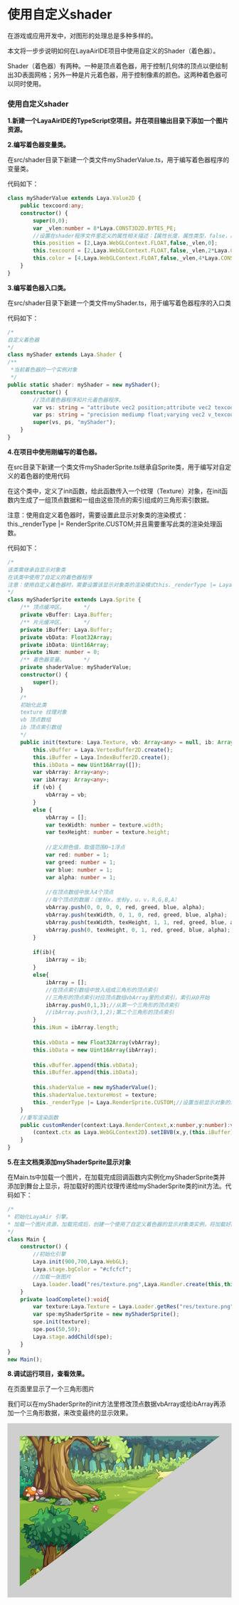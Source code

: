# 使用自定义shader

在游戏或应用开发中，对图形的处理总是多种多样的。

本文将一步步说明如何在LayaAirIDE项目中使用自定义的Shader（着色器）。

Shader（着色器）有两种。一种是顶点着色器，用于控制几何体的顶点以便绘制出3D表面网格；另外一种是片元着色器，用于控制像素的颜色。这两种着色器可以同时使用。

### 使用自定义shader

**1.新建一个LayaAirIDE的TypeScript空项目。并在项目输出目录下添加一个图片资源。**

**2.编写着色器变量类。**

在src/shader目录下新建一个类文件myShaderValue.ts，用于编写着色器程序的变量类。

代码如下：

```typescript
class myShaderValue extends Laya.Value2D {
    public texcoord:any;
    constructor() {
        super(0,0);
        var _vlen:number = 8*Laya.CONST3D2D.BYTES_PE;
        //设置在shader程序文件里定义的属性相关描述：【属性长度，属性类型，false，属性起始位置索引*CONST3D2D.BYTES_PE】
        this.position = [2,Laya.WebGLContext.FLOAT,false,_vlen,0];
        this.texcoord = [2,Laya.WebGLContext.FLOAT,false,_vlen,2*Laya.CONST3D2D.BYTES_PE];
        this.color = [4,Laya.WebGLContext.FLOAT,false,_vlen,4*Laya.CONST3D2D.BYTES_PE];
    }
}
```

**3.编写着色器入口类。**

在src/shader目录下新建一个类文件myShader.ts，用于编写着色器程序的入口类

代码如下：

```typescript
/*
自定义着色器
*/
class myShader extends Laya.Shader {
/**
 *当前着色器的一个实例对象 
 */
public static shader: myShader = new myShader();
    constructor() {
        //顶点着色器程序和片元着色器程序。
        var vs: string = "attribute vec2 position;attribute vec2 texcoord;attribute vec4 color;uniform vec2 size;uniform mat4 mmat;varying vec2 v_texcoord;varying vec4 v_color;void main(){vec4 pos =mmat*vec4(position.x,position.y,0,1);gl_Position = vec4((pos.x/size.x-0.5)*2.0, (0.5-pos.y/size.y)*2.0, pos.z, 1.0);v_color = color;v_texcoord = texcoord;}"
        var ps: string = "precision mediump float;varying vec2 v_texcoord;varying vec4 v_color;uniform sampler2D texture;void main(){vec4 t_color = texture2D(texture, v_texcoord);gl_FragColor = t_color.rgba * v_color.rgba;}";
        super(vs, ps, "myShader");
    }
}
```

**4.在项目中使用刚编写的着色器。**

在src目录下新建一个类文件myShaderSprite.ts继承自Sprite类，用于编写对自定义的着色器的使用代码

在这个类中，定义了init函数，给此函数传入一个纹理（Texture）对象，在init函数内生成了一组顶点数据和一组由这些顶点的索引组成的三角形索引数据。

注意：使用自定义着色器时，需要设置此显示对象类的渲染模式： this._renderType |= RenderSprite.CUSTOM;并且需要重写此类的渲染处理函数。

代码如下：

```typescript
/*
该类需继承自显示对象类
在该类中使用了自定义的着色器程序
注意：使用自定义着色器时，需要设置该显示对象类的渲染模式this._renderType |= Laya.RenderSprite.CUSTOM;并且需要重写该类的渲染处理函数
*/
class myShaderSprite extends Laya.Sprite {
    /** 顶点缓冲区。      */
    private vBuffer: Laya.Buffer;
    /** 片元缓冲区。      */
    private iBuffer: Laya.Buffer;
    private vbData: Float32Array;
    private ibData: Uint16Array;
    private iNum: number = 0;
    /** 着色器变量。      */
    private shaderValue: myShaderValue;
    constructor() {
        super();
    }
    /*
    初始化此类
    texture 纹理对象
    vb 顶点数组
    ib 顶点索引数组
    */
    public init(texture: Laya.Texture, vb: Array<any> = null, ib: Array<any> = null): void {
        this.vBuffer = Laya.VertexBuffer2D.create();
        this.iBuffer = Laya.IndexBuffer2D.create();
        this.ibData = new Uint16Array([]);
        var vbArray: Array<any>;
        var ibArray: Array<any>;
        if (vb) {
            vbArray = vb;
        }
        else {
            vbArray = [];
            var texWidth: number = texture.width;
            var texHeight: number = texture.height;

            //定义颜色值，取值范围0~1浮点
            var red: number = 1;
            var greed: number = 1;
            var blue: number = 1;
            var alpha: number = 1;

            //在顶点数组中放入4个顶点
            //每个顶点的数据：（坐标x，坐标y，u，v，R,G,B,A）
            vbArray.push(0, 0, 0, 0, red, greed, blue, alpha);
            vbArray.push(texWidth, 0, 1, 0, red, greed, blue, alpha);
            vbArray.push(texWidth, texHeight, 1, 1, red, greed, blue, alpha);
            vbArray.push(0, texHeight, 0, 1, red, greed, blue, alpha);
        }

        if(ib){
            ibArray = ib;
        }
        else{
            ibArray = [];
            //在顶点索引数组中放入组成三角形的顶点索引
            //三角形的顶点索引对应顶点数组vbArray里的点索引，索引从0开始
            ibArray.push(0,1,3);//从第一个三角形的顶点索引
            //ibArray.push(3,1,2);第二个三角形的顶点索引
        }
        this.iNum = ibArray.length;

        this.vbData = new Float32Array(vbArray);
        this.ibData = new Uint16Array(ibArray);

        this.vBuffer.append(this.vbData);
        this.iBuffer.append(this.ibData);

        this.shaderValue = new myShaderValue();
        this.shaderValue.textureHost = texture;
        this._renderType |= Laya.RenderSprite.CUSTOM;//设置当前显示对象的渲染模式为自定义渲染模式
    }
    //重写渲染函数
    public customRender(context:Laya.RenderContext,x:number,y:number):void{
        (context.ctx as Laya.WebGLContext2D).setIBVB(x,y,(this.iBuffer) as Laya.IndexBuffer2D,(this.vBuffer) as Laya.VertexBuffer2D,this.iNum,null,myShader.shader,this.shaderValue,0,0);
    }
}
```

**5.在主文档类添加myShaderSprite显示对象**

在Main.ts中加载一个图片，在加载完成回调函数内实例化myShaderSprite类并添加到舞台上显示，将加载好的图片纹理传递给myShaderSprite类的init方法。代码如下：

```typescript
/*
* 初始化LayaAir 引擎。
* 加载一个图片资源，加载完成后，创建一个使用了自定义着色器的显示对象类实例，将加载好的图片纹理对象传递给这个实例，然后将这个显示对象添加到舞台上进行显示。
*/
class Main {
    constructor() {
        //初始化引擎
        Laya.init(900,700,Laya.WebGL);
        Laya.stage.bgColor = "#cfcfcf";
        //加载一张图片
        Laya.loader.load("res/texture.png",Laya.Handler.create(this,this.loadComplete));
    }
    private loadComplete():void{
        var texture:Laya.Texture = Laya.Loader.getRes("res/texture.png");
        var spe:myShaderSprite = new myShaderSprite();
        spe.init(texture);
        spe.pos(50,50);
        Laya.stage.addChild(spe);
    }
}
new Main();
```

**8.调试运行项目，查看效果。**

在页面里显示了一个三角形图片

我们可以在myShaderSprite的init方法里修改顶点数据vbArray或给ibArray再添加一个三角形数据，来改变最终的显示效果。

![1](img\1.png)</br>